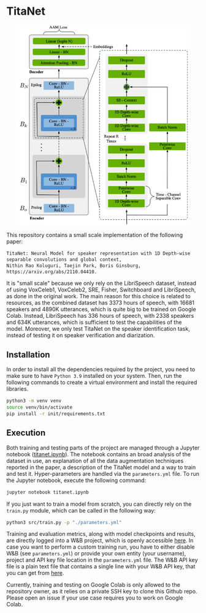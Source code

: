 # TitaNet

<p align="center">
	<img src="assets/architecture.png" alt="architecture" style="width: 450px;"/>
</p>

This repository contains a small scale implementation of the following paper:

```
TitaNet: Neural Model for speaker representation with 1D Depth-wise separable convolutions and global context,
Nithin Rao Koluguri, Taejin Park, Boris Ginsburg,
https://arxiv.org/abs/2110.04410.
```

It is "small scale" because we only rely on the LibriSpeech dataset, instead of using VoxCeleb1, VoxCeleb2, SRE, Fisher, Switchboard and LibriSpeech, as done in the original work. The main reason for this choice is related to resources, as the combined dataset has 3373 hours of speech, with 16681 speakers and 4890K utterances, which is quite big to be trained on Google Colab. Instead, LibriSpeech has 336 hours of speech, with 2338 speakers and 634K utterances, which is sufficient to test the capabilities of the model. Moreover, we only test TitaNet on the speaker identification task, instead of testing it on speaker verification and diarization.

## Installation

In order to install all the dependencies required by the project, you need to make sure to have `Python 3.9` installed on your system. Then, run the following commands to create a virtual environment and install the required libraries.

```bash
python3 -m venv venv
source venv/bin/activate
pip install -r init/requirements.txt
```

## Execution

Both training and testing parts of the project are managed through a Jupyter notebook ([titanet.ipynb](titanet.ipynb)). The notebook contains an broad analysis of the dataset in use, an explanation of all the data augmentation techniques reported in the paper, a description of the TitaNet model and a way to train and test it. Hyper-parameters are handled via the `parameters.yml` file. To run the Jupyter notebook, execute the following command:

```bash
jupyter notebook titanet.ipynb
```

If you just want to train a model from scratch, you can directly rely on the `train.py` module, which can be called in the following way:

```bash
python3 src/train.py -p "./parameters.yml"
```

Training and evaluation metrics, along with model checkpoints and results, are directly logged into a W&B project, which is openly accessible [here](https://wandb.ai/wadaboa/titanet). In case you want to perform a custom training run, you have to either disable W&B (see `parameters.yml`) or provide your own entity (your username), project and API key file location in the `parameters.yml` file. The W&B API key file is a plain text file that contains a single line with your W&B API key, that you can get from [here](https://wandb.ai/authorize).

Currently, training and testing on Google Colab is only allowed to the repository owner, as it relies on a private SSH key to clone this Github repo. Please open an issue if your use case requires you to work on Google Colab.
